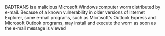 BADTRANS is a malicious Microsoft Windows computer worm distributed by e-mail. Because of a known vulnerability in older versions of Internet Explorer, some e-mail programs, such as Microsoft's Outlook Express and Microsoft Outlook programs, may install and execute the worm as soon as the e-mail message is viewed.

